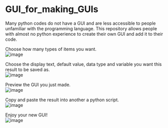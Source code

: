# GUI_for_making_GUIs
Many python codes do not have a GUI and are less accessible to people unfamiliar with the programming language. This repository allows people with almost no python experience to create their own GUI and add it to their code.

Choose how many types of items you want. <br>
![image](https://user-images.githubusercontent.com/101311642/233553355-044e7bcc-55d2-4d93-8e5d-fb2fcc98e4e2.png)

Choose the display text, default value, data type and variable you want this result to be saved as. <br>
![image](https://user-images.githubusercontent.com/101311642/233552760-bc311142-9275-4a34-9bd5-448f2bb2a924.png)

Preview the GUI you just made. <br>
![image](https://user-images.githubusercontent.com/101311642/233553759-9b0f3e7d-273c-4f9c-9e0c-fd49012dd762.png)

Copy and paste the result into another a python script. <br>
![image](https://user-images.githubusercontent.com/101311642/233553777-65dcf9d7-4338-4167-8b05-1fdc35a76eda.png)

Enjoy your new GUI! <br>
![image](https://user-images.githubusercontent.com/101311642/233553798-cb276f5f-4572-44eb-9816-4d934804f3ac.png)
